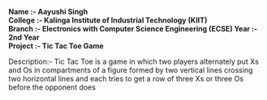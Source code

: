 **Name :- Aayushi Singh \
College :-  Kalinga Institute of Industrial Technology (KIIT) \
Branch :- Electronics with Computer Science Engineering (ECSE) 
Year :- 2nd Year \
Project :- Tic Tac Toe Game** 

Description:-  Tic Tac Toe is a game in which two players alternately put Xs and Os in compartments of a figure formed by two vertical lines crossing two horizontal lines and   each tries to get a row of three Xs or three Os before the opponent does 
